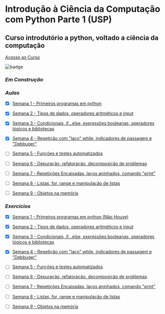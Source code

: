 # Introdução à Ciência da Computação com Python Parte 1 (USP)

## Curso introdutório a python, voltado a ciência da computação

[Acesso ao Curso](https://www.coursera.org/learn/ciencia-computacao-python-conceitos)

![badge](https://img.shields.io/pypi/pyversions/p)

### _Em Construção_ 

### *_Aulas_*

- [x] [Semana 1 - Primeiros programas em python](https://github.com/dtasso/Python-Coursera/tree/main/Aulas/Semana01)

- [x] [Semana 2 - Tipos de dados, operadores aritméticos e input](https://github.com/dtasso/Python-Coursera/tree/main/Aulas/Semana02)

- [x] [Semana 3 - Condicionais, if...else, expressões booleanas, operadores lógicos e bibliotecas](https://github.com/dtasso/Python-Coursera/tree/main/Aulas/Semana03)

- [x] [Semana 4 - Repetição com "laço" while, indicadores de passagem e "Debbuger" ](https://github.com/dtasso/Python-Coursera/tree/main/Aulas/Semana04)

- [ ] [Semana 5 - Funções e testes automatizados](https://github.com/dtasso/Python-Coursera/tree/main/Aulas/Semana05)

- [ ] [Semana 6 - Depuração, refatoração, decomposição de problemas](https://github.com/dtasso/Python-Coursera/tree/main/Aulas/Semana06)

- [ ] [Semana 7 - Repetições Encaixadas, laços aninhados, comando "print"](https://github.com/dtasso/Python-Coursera/tree/main/Aulas/Semana07)

- [ ] [Semana 8 - Listas, for, range e manipulação de listas](https://github.com/dtasso/Python-Coursera/tree/main/Aulas/Semana08)

- [ ] [Semana 9 - Objetos na memória](https://github.com/dtasso/Python-Coursera/tree/main/Aulas/Semana09)

### *_Exercicios_*

- [x] [Semana 1 - Primeiros programas em python (Não Houve)](#)

- [x] [Semana 2 - Tipos de dados, operadores aritméticos e input](https://github.com/dtasso/Python-Coursera/tree/main/Aulas/Semana02)

- [x] [Semana 3 - Condicionais, if...else, expressões booleanas, operadores lógicos e bibliotecas](https://github.com/dtasso/Python-Coursera/tree/main/Exercicios/Semana03)

- [x] [Semana 4 - Repetição com "laço" while, indicadores de passagem e "Debbuger" ](https://github.com/dtasso/Python-Coursera/tree/main/Exercicios/Semana04)

- [ ] [Semana 5 - Funções e testes automatizados](https://github.com/dtasso/Python-Coursera/tree/main/Exercicios/Semana05)

- [ ] [Semana 6 - Depuração, refatoração, decomposição de problemas](https://github.com/dtasso/Python-Coursera/tree/main/Exercicios/Semana06)

- [ ] [Semana 7 - Repetições Encaixadas, laços aninhados, comando "print"](https://github.com/dtasso/Python-Coursera/tree/main/Exercicios/Semana07)

- [ ] [Semana 8 - Listas, for, range e manipulação de listas](https://github.com/dtasso/Python-Coursera/tree/main/Exercicios/Semana08)

- [ ] [Semana 9 - Objetos na memória](https://github.com/dtasso/Python-Coursera/tree/main/Exercicios/Semana09)
